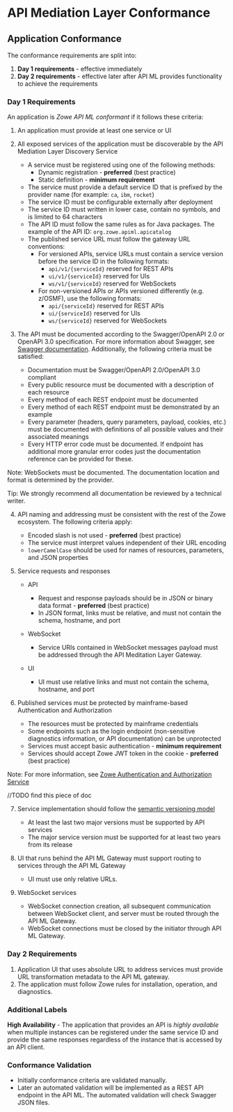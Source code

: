 # API Mediation Layer Conformance

## Application Conformance

The conformance requirements are split into:

1. **Day 1 requirements** - effective immediately
2. **Day 2 requirements** - effective later after API ML provides functionality to achieve the requirements

### Day 1 Requirements

An application is *Zowe API ML conformant* if it follows these criteria:

1. An application must provide at least one service or UI
2. All exposed services of the application must be discoverable by the API Mediation Layer Discovery Service 
   - A service must be registered using one of the following methods:
     - Dynamic registration - **preferred** (best practice)
     - Static definition - **minimum requirement**
   - The service must provide a default service ID that is prefixed by the provider name (for example: `ca`, `ibm`, `rocket`)
   - The service ID must be configurable externally after deployment
   - The service ID must written in lower case, contain no symbols, and is limited to 64 characters
   - The API ID must follow the same rules as for Java packages. The example of the API ID: `org.zowe.apiml.apicatalog`
   - The published service URL must follow the gateway URL conventions:
     - For versioned APIs, service URLs must contain a service version before the service ID in the following formats:
       - `api/v1/{serviceId}` reserved for REST APIs
       - `ui/v1/{serviceId}` reserved for UIs
       - `ws/v1/{serviceId}` reserved for WebSockets
     - For non-versioned APIs or APIs versioned differently (e.g. z/OSMF), use the following formats: 
       - `api/{serviceId}` reserved for REST APIs
       - `ui/{serviceId}` reserved for UIs
       - `ws/{serviceId}` reserved for WebSockets

3. The API must be documented according to the Swagger/OpenAPI 2.0 or OpenAPI 3.0 specification. For more information about Swagger, see [Swagger documentation](https://swagger.io/resources/articles/documenting-apis-with-swagger/). Additionally, the following criteria must be satisfied: 
   - Documentation must be Swagger/OpenAPI 2.0/OpenAPI 3.0 compliant
   - Every public resource must be documented with a description of each resource
   - Every method of each REST endpoint must be documented
   - Every method of each REST endpoint must be demonstrated by an example
   - Every parameter (headers, query parameters, payload, cookies, etc.) must be documented with definitions of all possible values and their associated meanings
   - Every HTTP error code must be documented. If endpoint has additional more granular error codes just the documentation reference can be provided for these.

Note: WebSockets must be documented. The documentation location and format is determined by the provider.

Tip: We strongly recommend all documentation be reviewed by a technical writer.

4. API naming and addressing must be consistent with the rest of the Zowe ecosystem. The following criteria apply:
   - Encoded slash is not used - **preferred** (best practice)
   - The service must interpret values independent of their URL encoding
   - `lowerCamelCase` should be used for names of resources, parameters, and JSON properties

5. Service requests and responses
   - API 
     - Request and response payloads should be in JSON or binary data format - **preferred** (best practice)
     - In JSON format, links must be relative, and must not contain the schema, hostname, and port 
   - WebSocket
     - Service URIs contained in WebSocket messages payload must be addressed through the API Meditation Layer Gateway.
     
   - UI
     - UI must use relative links and must not contain the schema, hostname, and port

6. Published services must be protected by mainframe-based Authentication and Authorization
   - The resources must be protected by mainframe credentials
   - Some endpoints such as the login endpoint (non-sensitive diagnostics information, or API documentation) can be unprotected 
   - Services must accept basic authentication - **minimum requirement**
   - Services should accept Zowe JWT token in the cookie - **preferred** (best practice)

Note: For more information, see [Zowe Authentication and Authorization Service](https://github.com/zowe/api-layer/wiki/Zowe-Authentication-and-Authorization-Service)

//TODO find this piece of doc

7. Service implementation should follow the [semantic versioning model](https://semver.org/)
   - At least the last two major versions must be supported by API services
   - The major service version must be supported for at least two years from its release

8. UI that runs behind the API ML Gateway must support routing to services through the API ML Gateway 
    - UI must use only relative URLs.

9. WebSocket services
     - WebSocket connection creation, all subsequent communication between WebSocket client, and server must be routed through the API ML Gateway.
     - WebSocket connections must be closed by the initiator through API ML Gateway.

### Day 2 Requirements

1. Application UI that uses absolute URL to address services must provide URL transformation metadata to the API ML gateway.
2. The application must follow Zowe rules for installation, operation, and diagnostics.

### Additional Labels

**High Availability** - The application that provides an API is *highly available* when multiple instances can be registered under the same service ID and provide the same responses regardless of the instance that is accessed by an API client.

### Conformance Validation
 * Initially conformance criteria are validated manually. 
 * Later an automated validation will be implemented as a REST API endpoint in the API ML. The automated validation will check Swagger JSON files.
